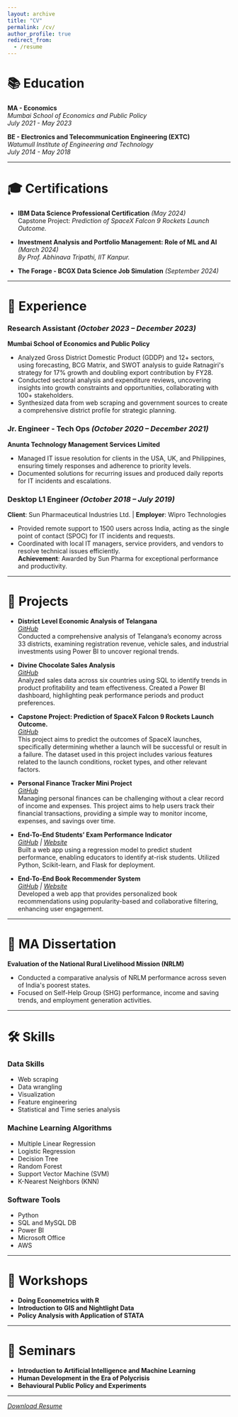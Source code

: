 ```yaml
---
layout: archive
title: "CV"
permalink: /cv/
author_profile: true
redirect_from:
  - /resume
---
```


# 📚 Education

**MA - Economics**  
*Mumbai School of Economics and Public Policy*  
*July 2021 - May 2023*  

**BE - Electronics and Telecommunication Engineering (EXTC)**  
*Watumull Institute of Engineering and Technology*  
*July 2014 - May 2018*  

---

# 🎓 Certifications

- **IBM Data Science Professional Certification** *(May 2024)*  
  Capstone Project: *Prediction of SpaceX Falcon 9 Rockets Launch Outcome.*

- **Investment Analysis and Portfolio Management: Role of ML and AI** *(March 2024)*  
  *By Prof. Abhinava Tripathi, IIT Kanpur.*

- **The Forage - BCGX Data Science Job Simulation** *(September 2024)*  

---

# 💼 Experience

### **Research Assistant** *(October 2023 – December 2023)*  
**Mumbai School of Economics and Public Policy**  
- Analyzed Gross District Domestic Product (GDDP) and 12+ sectors, using forecasting, BCG Matrix, and SWOT analysis to guide Ratnagiri's strategy for 17% growth and doubling export contribution by FY28.  
- Conducted sectoral analysis and expenditure reviews, uncovering insights into growth constraints and opportunities, collaborating with 100+ stakeholders.  
- Synthesized data from web scraping and government sources to create a comprehensive district profile for strategic planning.  

### **Jr. Engineer - Tech Ops** *(October 2020 – December 2021)*  
**Anunta Technology Management Services Limited**  
- Managed IT issue resolution for clients in the USA, UK, and Philippines, ensuring timely responses and adherence to priority levels.  
- Documented solutions for recurring issues and produced daily reports for IT incidents and escalations.  

### **Desktop L1 Engineer** *(October 2018 – July 2019)*  
**Client**: Sun Pharmaceutical Industries Ltd. | **Employer**: Wipro Technologies  
- Provided remote support to 1500 users across India, acting as the single point of contact (SPOC) for IT incidents and requests.  
- Coordinated with local IT managers, service providers, and vendors to resolve technical issues efficiently.  
**Achievement**: Awarded by Sun Pharma for exceptional performance and productivity.  

---

# 🚀 Projects  

- **District Level Economic Analysis of Telangana**  
  *[GitHub](https://github.com/23MD/District-Level-Economic-Analysis-of-Telangana-Revenue-Transport-and-Investments)*  
  Conducted a comprehensive analysis of Telangana’s economy across 33 districts, examining registration revenue, vehicle sales, and industrial investments using Power BI to uncover regional trends.

- **Divine Chocolate Sales Analysis**  
  *[GitHub](https://github.com/23MD/Chocolate_Sales_Analysis)*  
  Analyzed sales data across six countries using SQL to identify trends in product profitability and team effectiveness. Created a Power BI dashboard, highlighting peak performance periods and product preferences.

- **Capstone Project: Prediction of SpaceX Falcon 9 Rockets Launch Outcome.** <br>
  *[GitHub](https://github.com/23MD/DataScience_Capstone_Project)* <br>
  This project aims to predict the outcomes of SpaceX launches, specifically determining whether a launch will be successful or result in a failure. The dataset used in this project includes various features related to the launch conditions, rocket types, and other relevant factors.

- **Personal Finance Tracker Mini Project**  
  *[GitHub](https://github.com/23MD/Personal-Finance-Tracker)*  
  Managing personal finances can be challenging without a clear record of income and expenses. This project aims to help users track their financial transactions, providing a simple way to monitor income, expenses, and savings over time.
  

- **End-To-End Students’ Exam Performance Indicator**  <br>
  *[GitHub](https://github.com/23MD/Student_Exam_Performance_Indicator) | [Website](https://student-exam-performance-indicator.onrender.com/predictdata)* <br>
  Built a web app using a regression model to predict student performance, enabling educators to identify at-risk students. Utilized Python, Scikit-learn, and Flask for deployment.

- **End-To-End Book Recommender System**  
  *[GitHub](https://github.com/23MD/Book-Recommendation-System) | [Website](https://book-recommendation-system-9ruh.onrender.com/)*  
  Developed a web app that provides personalized book recommendations using popularity-based and collaborative filtering, enhancing user engagement.

---

# 📄 MA Dissertation

**Evaluation of the National Rural Livelihood Mission (NRLM)**  
- Conducted a comparative analysis of NRLM performance across seven of India's poorest states.  
- Focused on Self-Help Group (SHG) performance, income and saving trends, and employment generation activities.

---

# 🛠 Skills

### **Data Skills**  
- Web scraping  
- Data wrangling  
- Visualization  
- Feature engineering  
- Statistical and Time series analysis  

### **Machine Learning Algorithms**  
- Multiple Linear Regression  
- Logistic Regression  
- Decision Tree  
- Random Forest  
- Support Vector Machine (SVM)  
- K-Nearest Neighbors (KNN)  

### **Software Tools**  
- Python  
- SQL and MySQL DB  
- Power BI  
- Microsoft Office  
- AWS  

---

# 🏫 Workshops  

- **Doing Econometrics with R**  
- **Introduction to GIS and Nightlight Data**  
- **Policy Analysis with Application of STATA**  

---

# 🎤 Seminars  

- **Introduction to Artificial Intelligence and Machine Learning**  
- **Human Development in the Era of Polycrisis**  
- **Behavioural Public Policy and Experiments**

---

*[Download Resume](https://github.com/23MD/mihirdamania.github.io/blob/1df1fe8a8c00f1954754e634b2f8e099b08c7aaa/files/MIHIR_DAMANIA.pdf)* 



 
